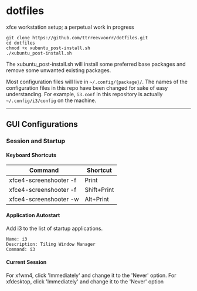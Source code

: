 # dotfiles
xfce workstation setup; a perpetual work in progress


```
git clone https://github.com/ttrreevvoorr/dotfiles.git
cd dotfiles
chmod +x xubuntu_post-install.sh
./xubuntu_post-install.sh
```

The xubuntu_post-install.sh will install some preferred base packages and remove some unwanted existing packages.

Most configuration files will live in `~/.config/{package}/`. The names of the configuration files in this repo have been changed for sake of easy understanding. For example, `i3.conf` in this repository is actually `~/.config/i3/config` on the machine.

---

## GUI Configurations

### Session and Startup

#### Keyboard Shortcuts
| Command                     | Shortcut       |
| --------------------------- | -------------- |
| xfce4-screenshooter -f      | Print          |
| xfce4-screenshooter -f      | Shift+Print    |
| xfce4-screenshooter -w      | Alt+Print      |

#### Application Autostart
Add i3 to the list of startup applications.
```
Name: i3
Description: Tiling Window Manager
Command: i3
```

#### Current Session
For xfwm4, click 'Immediately' and change it to the  'Never' option.
For xfdesktop, click 'Immediately' and change it to the 'Never' option
